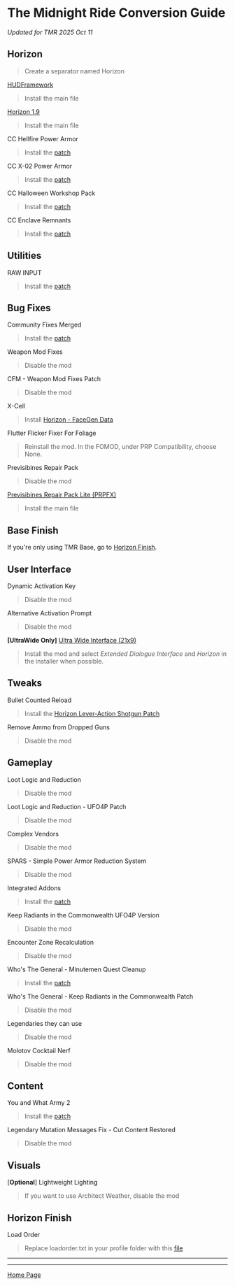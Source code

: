 # The Midnight Ride Conversion Guide
*Updated for TMR 2025 Oct 11*

## Horizon
>Create a separator named Horizon

[HUDFramework](https://www.nexusmods.com/fallout4/mods/20309)
>Install the main file

[Horizon 1.9](https://www.nexusmods.com/fallout4/mods/17374)
>Install the main file

CC Hellfire Power Armor
>Install the [patch](https://www.nexusmods.com/fallout4/mods/69033)

CC X-02 Power Armor
>Install the [patch](https://www.nexusmods.com/fallout4/mods/69033)

CC Halloween Workshop Pack
>Install the [patch](https://www.nexusmods.com/fallout4/mods/69033)

CC Enclave Remnants
>Install the [patch](https://www.nexusmods.com/fallout4/mods/69033)

## Utilities
RAW INPUT
>Install the [patch](https://www.nexusmods.com/fallout4/mods/69033)

## Bug Fixes
Community Fixes Merged
>Install the [patch](https://www.nexusmods.com/fallout4/mods/69033)

Weapon Mod Fixes
>Disable the mod

CFM - Weapon Mod Fixes Patch
>Disable the mod

X-Cell
>Install [Horizon - FaceGen Data](https://www.nexusmods.com/fallout4/mods/69033)

Flutter Flicker Fixer For Foliage
>Reinstall the mod. In the FOMOD, under PRP Compatibility, choose None.

Previsibines Repair Pack
>Disable the mod

[Previsibines Repair Pack Lite (PRPFX)](https://www.nexusmods.com/fallout4/mods/64405)
>Install the main file

## Base Finish
If you're only using TMR Base, go to [Horizon Finish](#horizon-finish).

## User Interface
Dynamic Activation Key
>Disable the mod

Alternative Activation Prompt
>Disable the mod

**[UltraWide Only]** [Ultra Wide Interface (21x9)](https://www.nexusmods.com/fallout4/mods/65677)
>Install the mod and select *Extended Dialogue Interface* and *Horizon* in the installer when possible.

## Tweaks
Bullet Counted Reload
>Install the [Horizon Lever-Action Shotgun Patch](https://www.nexusmods.com/fallout4/mods/45120)

Remove Ammo from Dropped Guns
>Disable the mod

## Gameplay
Loot Logic and Reduction
>Disable the mod

Loot Logic and Reduction - UFO4P Patch
>Disable the mod

Complex Vendors
>Disable the mod

SPARS - Simple Power Armor Reduction System
>Disable the mod

Integrated Addons
>Install the [patch](https://www.nexusmods.com/fallout4/mods/69033)

Keep Radiants in the Commonwealth UFO4P Version
>Disable the mod

Encounter Zone Recalculation
>Disable the mod

Who's The General - Minutemen Quest Cleanup
>Install the [patch](https://www.nexusmods.com/fallout4/mods/69033)

Who's The General - Keep Radiants in the Commonwealth Patch
>Disable the mod

Legendaries they can use
>Disable the mod

Molotov Cocktail Nerf
>Disable the mod

## Content
You and What Army 2
>Install the [patch](https://www.nexusmods.com/fallout4/mods/69033)

Legendary Mutation Messages Fix - Cut Content Restored
>Disable the mod

## Visuals
[**Optional**] Lightweight Lighting
>If you want to use Architect Weather, disable the mod

## Horizon Finish
Load Order
>Replace loadorder.txt in your profile folder with this [file](https://raw.githubusercontent.com/nemal34/grebHorizonEssential/main/loadorder.txt)

---
---
[Home Page](./index.html)